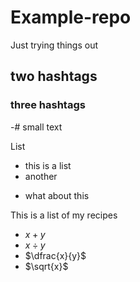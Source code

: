 # Example-repo
Just trying things out

## two hashtags

### three hashtags

-# small text

List
* this is a list
* another
- what about this

This is a list of my recipes

- $x + y$
- $x \div y$
- $\dfrac{x}{y}$
- $\sqrt{x}$
